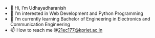 - 👋 Hi, I’m Udhayadharanish
- 👀 I’m interested in Web Development and Python Programming
- 🌱 I’m currently learning Bachelor of Engineering in Electronics and Communication Engineering 
- 📫 How to reach me @21ec177@kpriet.ac.in

<!---
udhayadharanish/udhayadharanish is a ✨ special ✨ repository because its `README.md` (this file) appears on your GitHub profile.
You can click the Preview link to take a look at your changes.
--->
